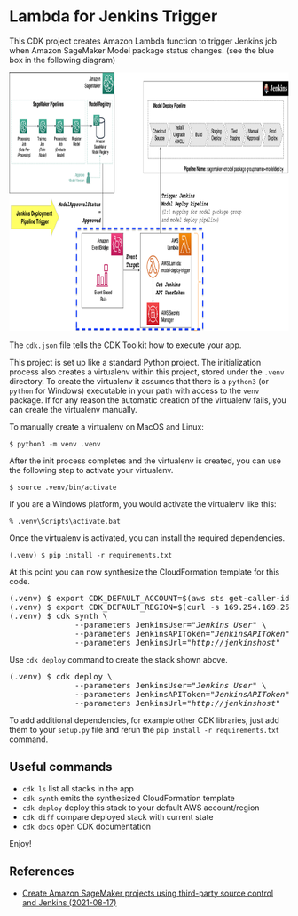 
# Lambda for Jenkins Trigger

This CDK project creates Amazon Lambda function to trigger Jenkins job 
when Amazon SageMaker Model package status changes.
(see the blue box in the following diagram)

<div>
  <img src="./sagemaker-lambda-jenkins-trigger.png", alt with="711" height="465" />
</div>

The `cdk.json` file tells the CDK Toolkit how to execute your app.

This project is set up like a standard Python project.  The initialization
process also creates a virtualenv within this project, stored under the `.venv`
directory.  To create the virtualenv it assumes that there is a `python3`
(or `python` for Windows) executable in your path with access to the `venv`
package. If for any reason the automatic creation of the virtualenv fails,
you can create the virtualenv manually.

To manually create a virtualenv on MacOS and Linux:

```
$ python3 -m venv .venv
```

After the init process completes and the virtualenv is created, you can use the following
step to activate your virtualenv.

```
$ source .venv/bin/activate
```

If you are a Windows platform, you would activate the virtualenv like this:

```
% .venv\Scripts\activate.bat
```

Once the virtualenv is activated, you can install the required dependencies.

```
(.venv) $ pip install -r requirements.txt
```

At this point you can now synthesize the CloudFormation template for this code.

<pre>
(.venv) $ export CDK_DEFAULT_ACCOUNT=$(aws sts get-caller-identity --query Account --output text)
(.venv) $ export CDK_DEFAULT_REGION=$(curl -s 169.254.169.254/latest/dynamic/instance-identity/document | jq -r .region)
(.venv) $ cdk synth \
              --parameters JenkinsUser=<i>"Jenkins User"</i> \
              --parameters JenkinsAPIToken=<i>"JenkinsAPIToken"</i> \
              --parameters JenkinsUrl=<i>"http://jenkinshost"</i>
</pre>

Use `cdk deploy` command to create the stack shown above.

<pre>
(.venv) $ cdk deploy \
              --parameters JenkinsUser=<i>"Jenkins User"</i> \
              --parameters JenkinsAPIToken=<i>"JenkinsAPIToken"</i> \
              --parameters JenkinsUrl=<i>"http://jenkinshost"</i>
</pre>

To add additional dependencies, for example other CDK libraries, just add
them to your `setup.py` file and rerun the `pip install -r requirements.txt`
command.

## Useful commands

 * `cdk ls`          list all stacks in the app
 * `cdk synth`       emits the synthesized CloudFormation template
 * `cdk deploy`      deploy this stack to your default AWS account/region
 * `cdk diff`        compare deployed stack with current state
 * `cdk docs`        open CDK documentation

Enjoy!

## References
 
 * [Create Amazon SageMaker projects using third-party source control and Jenkins (2021-08-17)](https://aws.amazon.com/ko/blogs/machine-learning/create-amazon-sagemaker-projects-using-third-party-source-control-and-jenkins/)